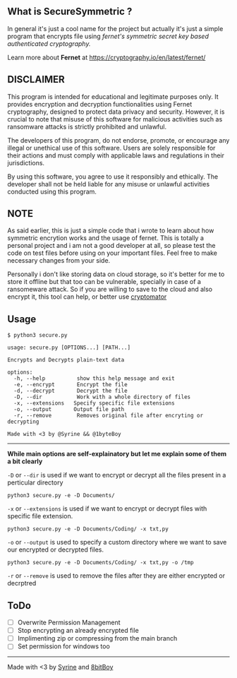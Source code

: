 ## What is SecureSymmetric ?

In general it's just a cool name for the project but actually it's just a simple program that encrypts file using 
*fernet's symmetric secret key based authenticated cryptography.*

Learn more about **Fernet** at https://cryptography.io/en/latest/fernet/

## DISCLAIMER

This program is intended for educational and legitimate purposes only. It provides encryption and decryption functionalities using Fernet cryptography, designed to protect data privacy and security. However, it is crucial to note that misuse of this software for malicious activities such as ransomware attacks is strictly prohibited and unlawful.

The developers of this program, do not endorse, promote, or encourage any illegal or unethical use of this software. Users are solely responsible for their actions and must comply with applicable laws and regulations in their jurisdictions.

By using this software, you agree to use it responsibly and ethically. The developer shall not be held liable for any misuse or unlawful activities conducted using this program.

## NOTE

As said earlier, this is just a simple code that i wrote to learn about how symmetric encrytion works and the usage of fernet. This is totally a personal project and i am not a good developer at all, so please test the code on test files before using on your important files. Feel free to make necessary changes from your side. 

Personally i don't like storing data on cloud storage, so it's better for me to store it offline but that too can be vulnerable, specially in case of a ransomeware attack. So if you are willing to save to the cloud and also encrypt it, this tool can help, or better use [cryptomator](https://cryptomator.org/)

## Usage

```
$ python3 secure.py
 
usage: secure.py [OPTIONS...] [PATH...]

Encrypts and Decrypts plain-text data

options:
  -h, --help          show this help message and exit
  -e, --encrypt       Encrypt the file
  -d, --decrypt       Decrypt the file
  -D, --dir           Work with a whole directory of files
  -x, --extensions   Specify specific file extensions
  -o, --output       Output file path
  -r, --remove        Removes original file after encryting or decrypting

Made with <3 by @Syrine && @1byteBoy
```
-----

**While main options are self-explainatory but let me explain some of them a bit clearly**

`-D` or `--dir` is used if we want to encrypt or decrypt all the files present in a perticular directory

```
python3 secure.py -e -D Documents/
```

`-x` or `--extensions` is used if we want to encrypt or decrypt files with specific file extension. 

```
python3 secure.py -e -D Documents/Coding/ -x txt,py
```

`-o` or `--output` is used to specify a custom directory where we want to save our encrypted or decrypted files.

```
python3 secure.py -e -D Documents/Coding/ -x txt,py -o /tmp
```

`-r` or `--remove` is used to remove the files after they are either encrypted or decrptred

## ToDo

- [ ] Overwrite Permission Management
- [ ] Stop encrypting an already encrypted file
- [ ] Implimenting zip or compressing from the main branch
- [ ] Set permission for windows too
-----

Made with <3 by [Syrine](https://github.com/syr1ne) and [8bitBoy](https://github.com/1byteBoy)